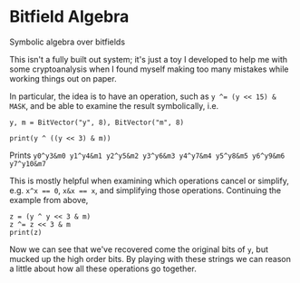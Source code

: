 # Bitfield Algebra
Symbolic algebra over bitfields

This isn't a fully built out system; it's just a toy I developed to help me
with some cryptoanalysis when I found myself making too many mistakes while
working things out on paper.

In particular, the idea is to have an operation, such as `y ^= (y << 15) & MASK`,
and be able to examine the result symbolically, i.e.

```python3
y, m = BitVector("y", 8), BitVector("m", 8)

print(y ^ ((y << 3) & m))
```
Prints `y0^y3&m0 y1^y4&m1 y2^y5&m2 y3^y6&m3 y4^y7&m4 y5^y8&m5 y6^y9&m6 y7^y10&m7`

This is mostly helpful when examining which operations cancel or simplify,
e.g. `x^x == 0`, `x&x == x`, and simplifying those operations. Continuing the
example from above,

```python3
z = (y ^ y << 3 & m)
z ^= z << 3 & m
print(z)
```

Now we can see that we've recovered come the original bits of `y`, but mucked up
the high order bits. By playing with these strings we can reason a little about
how all these operations go together.



